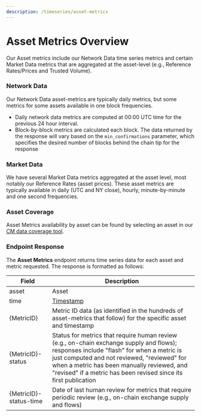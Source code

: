 ```yaml
---
description: /timeseries/asset-metrics
---
```


# Asset Metrics Overview

Our Asset metrics include our Network Data time series metrics and certain Market Data metrics that are aggregated at the asset-level (e.g., Reference Rates/Prices and Trusted Volume).&#x20;

### Network Data

Our Network Data asset-metrics are typically daily metrics, but some metrics for some assets available in one block frequencies. &#x20;

* Daily network data metrics are computed at 00:00 UTC time for the previous 24 hour interval.  &#x20;
* Block-by-block metrics are calculated each block. The data returned by the response will vary based on the `min_confirmations` parameter, which specifies the desired number of blocks behind the chain tip for the response

### Market Data

We have several Market Data metrics aggregated at the asset level, most notably our Reference Rates (asset prices).  These asset metrics are typically available in daily (UTC and NY close), hourly, minute-by-minute and one second frequencies. &#x20;

### Asset Coverage

Asset Metrics availability by asset can be found by selecting an asset in our [CM data coverage tool](https://coverage.coinmetrics.io/assets).&#x20;

### Endpoint Response

The **Asset Metrics** endpoint returns time series data for each asset and metric requested.  The response is formatted as follows:

| Field                  | Description                                                                                                                                                                                                                                                                                              |
| ---------------------- | -------------------------------------------------------------------------------------------------------------------------------------------------------------------------------------------------------------------------------------------------------------------------------------------------------- |
| asset                  | Asset                                                                                                                                                                                                                                                                                                    |
| time                   | [Timestamp](../access-our-data/api.md#timestamps)                                                                                                                                                                                                                                                        |
| {MetricID}             | Metric ID data (as identified in the hundreds of asset-metrics that follow) for the specific asset and timestamp                                                                                                                                                                                         |
| {MetricID}-status      | Status for metrics that require human review (e.g., on-chain exchange supply and flows); responses include "flash" for when a metric is just computed and not reviewed, "reviewed" for when a metric has been manually reviewed, and "revised" if a metric has been revised since its first publication  |
| {MetricID}-status-time | Date of last human review for metrics that require periodic review (e.g., on-chain exchange supply and flows)                                                                                                                                                                                            |

